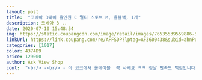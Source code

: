```yaml
---
layout: post 
title:  "코베아 3웨이 올인원 C 멀티 스토브 M, 올블랙, 1개" 
description: 코베아 3 ..
date: 2020-07-10 15:48:54 
img: https://static.coupangcdn.com/image/retail/images/76535539559886-569aa5a2-3bb6-4711-84be-a0bdf0975b04.jpg 
linkUrl: https://link.coupang.com/re/AFFSDP?lptag=AF3600438&subid=ahnPublicAsk&pageKey=1711104027&itemId=2912233819&vendorItemId=70900939011&traceid=V0-113-edad95b7edf9948d 
categories: [1017] 
color: 4374D9 
price: 129000 
author: Ask View Shop 
cont:  "<br/> -<br/> - 아 코코에서 롤테이블  꼭 사세요 ㅋㅋ 정말 만족도 백점입니다.<br/><br/><br/> -<br/> -<br/> - 주말에 바닷가가서 사용했어요.<br/> 전기그릴과 비교할건 아니지만 그거에 구워먹다가 여기 해보니 정말 생각보다 빨리 잘구워져요!! 바닥코팅도 생각보다 두껍게 잘되어 있어요.<br/>  바람불어서 많이 바람막이 필요했는데 없는데고 불은 안꺼지고 잘 구워먹었어요.<br/> 일반 버너보다 가스는 좀더 많이 먹는듯 해요.<br/><br/>가방까지 좋고... <br/><br/>가방안에 테트리스 잘하니 가스 하나들어가고 잘 잠겨요<br/>기존 버너 있어서 무쇠삼겹살 불판만 사려다가 막상 사려니 비싸고 어디한번  나가서 구워먹으려니 그 무게를 감당할수 없을것같아 결국 구이바다 구매했어요.<br/> 새벽배송 2시에 도착.<br/><br/>나가서 고기구워먹고 싶네요^^<br/>뚜껑도 코팅이 되어있어서 보이지 않는다는 단점 말고는 좋네요^^<br/>뚜껑이 유리가 없어서 불편할까했는데... <br/><br/>로켓와우119.<br/>000원에 샀어요... <br/><br/>벼르다가 샀어요... <br/><br/>봄철에는 캠핑용핌 안풀리더니 급 풀리네요... <br/><br/>불판이라곤 무쇠불판과 가정집 명절 전부치는 긴 전기그릴만 봤는데, (이전에 이런류의 구이바다 제품을 한번도 본적없음) 다들 라지는 크다고 해서 당연히 m 샀는데 너무 귀엽네요.<br/> ㅋㅋㅋ 꼭 개인화로 산 기분이네요.<br/> 집에서 혼자 삽겹살 구워먹으면 될것같이 작아요.<br/> 전기그릴 1/3토막 잘라서 돌려놓음 될것같은 크기네요.<br/>  캠핑다니시는 분들이라면 짐 줄이는게 관건이니 4인미만 가족은 작은 것도 괜찮으신가 봅니다.<br/><br/>사이즈 좋고... <br/><br/>사진은 저번캠핑때 지인꺼로 사용한사진 입니다 ㅎㅎ<br/>아 쿠팡와우회원가로 119,000원에 샀어요.<br/> 가방에 그냥 넣었는데 그래도 다 들어가고, 옆쪽에 공간이 남아서 가스통 2개이상 들어가요!!<br/>아직은 라면 두개면 충분한 가족이라^^<br/>여튼 주말에 고기 구워먹고 라면도 끓여보고 또 후기 남길께요!<br/>우선 코팅감 좋고요^^<br/>잘산거 같습니다.<br/><br/>지인꺼 빌려서 캠핑때 한번써봤는데 저희가족 4명(어른2,7살,4살) 충분히 사용하는데 이상없네요 ㅎㅎ<br/>캠핑족 아니고 그냥 어쩌다 한번 구워먹는데 쓰려고 샀어요.<br/><br/>" 
---
```

